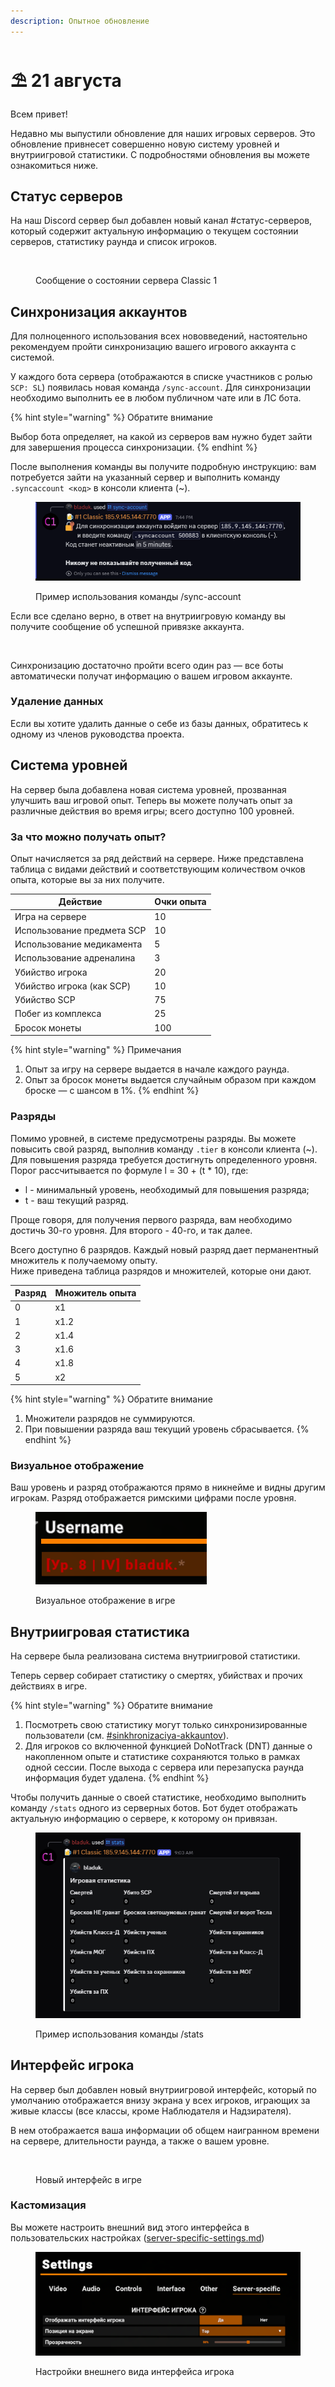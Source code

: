 ```yaml
---
description: Опытное обновление
---
```


# ⛱️ 21 августа

Всем привет!

Недавно мы выпустили обновление для наших игровых серверов. Это обновление привнесет совершенно новую систему уровней и внутриигровой статистики. С подробностями обновления вы можете ознакомиться ниже.

## Статус серверов

На наш Discord сервер был добавлен новый канал #статус-серверов, который содержит актуальную информацию о текущем состоянии серверов, статистику раунда и список игроков.

<figure><img src="../../.gitbook/assets/image (9).png" alt=""><figcaption><p>Сообщение о состоянии сервера Classic 1</p></figcaption></figure>

## Синхронизация аккаунтов

Для полноценного использования всех нововведений, настоятельно рекомендуем пройти синхронизацию вашего игрового аккаунта с системой.

У каждого бота сервера (отображаются в списке участников с ролью `SCP: SL`) появилась новая команда `/sync-account`. Для синхронизации необходимо выполнить ее в любом публичном чате или в ЛС бота.

{% hint style="warning" %}
Обратите внимание

Выбор бота определяет, на какой из серверов вам нужно будет зайти для завершения процесса синхронизации.
{% endhint %}

После выполнения команды вы получите подробную инструкцию: вам потребуется зайти на указанный сервер и выполнить команду `.syncaccount <код>` в консоли клиента (\~).

<figure><img src="../../.gitbook/assets/image (4) (1).png" alt=""><figcaption><p>Пример использования команды /sync-account</p></figcaption></figure>

Если все сделано верно, в ответ на внутриигровую команду вы получите сообщение об успешной привязке аккаунта.

<figure><img src="../../.gitbook/assets/image (8).png" alt=""><figcaption></figcaption></figure>

Синхронизацию достаточно пройти всего один раз — все боты автоматически получат информацию о вашем игровом аккаунте.

### Удаление данных

Если вы хотите удалить данные о себе из базы данных, обратитесь к одному из членов руководства проекта.

## Система уровней

На сервер была добавлена новая система уровней, прозванная улучшить ваш игровой опыт. Теперь вы можете получать опыт за различные действия во время игры; всего доступно 100 уровней.

### За что можно получать опыт?

Опыт начисляется за ряд действий на сервере. Ниже представлена таблица с видами действий и соответствующим количеством очков опыта, которые вы за них получите.

| Действие                   | Очки опыта |
| -------------------------- | ---------- |
| Игра на сервере            | 10         |
| Использование предмета SCP | 10         |
| Использование медикамента  | 5          |
| Использование адреналина   | 3          |
| Убийство игрока            | 20         |
| Убийство игрока (как SCP)  | 10         |
| Убийство SCP               | 75         |
| Побег из комплекса         | 25         |
| Бросок монеты              | 100        |

{% hint style="warning" %}
Примечания

1. Опыт за игру на сервере выдается в начале каждого раунда.
2. Опыт за бросок монеты выдается случайным образом при каждом броске — с шансом в 1%.
{% endhint %}

### Разряды

Помимо уровней, в системе предусмотрены разряды. Вы можете повысить свой разряд, выполнив команду `.tier` в консоли клиента (\~). Для повышения разряда требуется достигнуть определенного уровня. Порог рассчитывается по формуле l = 30 + (t \* 10), где:

* l - минимальный уровень, необходимый для повышения разряда;
* t - ваш текущий разряд.

Проще говоря, для получения первого разряда, вам необходимо достичь 30-го уровня. Для второго - 40-го, и так далее.

Всего доступно 6 разрядов. Каждый новый разряд дает перманентный множитель к получаемому опыту.\
Ниже приведена таблица разрядов и множителей, которые они дают.

| Разряд | Множитель опыта |
| ------ | --------------- |
| 0      | x1              |
| 1      | x1.2            |
| 2      | x1.4            |
| 3      | x1.6            |
| 4      | x1.8            |
| 5      | x2              |

{% hint style="warning" %}
Обратите внимание

1. Множители разрядов не суммируются.
2. При повышении разряда ваш текущий уровень сбрасывается.
{% endhint %}

### Визуальное отображение

Ваш уровень и разряд отображаются прямо в никнейме и видны другим игрокам. Разряд отображается римскими цифрами после уровня.

<figure><img src="../../.gitbook/assets/image (2) (1) (1).png" alt=""><figcaption><p>Визуальное отображение в игре</p></figcaption></figure>

## Внутриигровая статистика

На сервере была реализована система внутриигровой статистики.

Теперь сервер собирает статистику о смертях, убийствах и прочих действиях в игре.

{% hint style="warning" %}
Обратите внимание

1. Посмотреть свою статистику могут только синхронизированные пользователи (см. [#sinkhronizaciya-akkauntov](21-avgusta.md#sinkhronizaciya-akkauntov "mention")).
2. Для игроков со включенной функцией DoNotTrack (DNT) данные о накопленном опыте и статистике сохраняются только в рамках одной сессии. После выхода с сервера или перезапуска раунда информация будет удалена.
{% endhint %}

Чтобы получить данные о своей статистике, необходимо выполнить команду `/stats` одного из серверных ботов. Бот будет отображать актуальную информацию о сервере, к которому он привязан.

<figure><img src="../../.gitbook/assets/image (5) (1).png" alt=""><figcaption><p>Пример использования команды /stats</p></figcaption></figure>

## Интерфейс игрока

На сервер был добавлен новый внутриигровой интерфейс, который по умолчанию отображается внизу экрана у всех игроков, играющих за живые классы (все классы, кроме Наблюдателя и Надзирателя).

В нем отображается ваша информации об общем наигранном времени на сервере, длительности раунда, а также о вашем уровне.

<figure><img src="../../.gitbook/assets/image (7).png" alt=""><figcaption><p>Новый интерфейс в игре</p></figcaption></figure>

### Кастомизация

Вы можете настроить внешний вид этого интерфейса в пользовательских настройках ([server-specific-settings.md](../../newbies/obshii-spisok/server-specific-settings.md "mention"))

<figure><img src="../../.gitbook/assets/image (1) (1) (1).png" alt=""><figcaption><p>Настройки внешнего вида интерфейса игрока</p></figcaption></figure>
